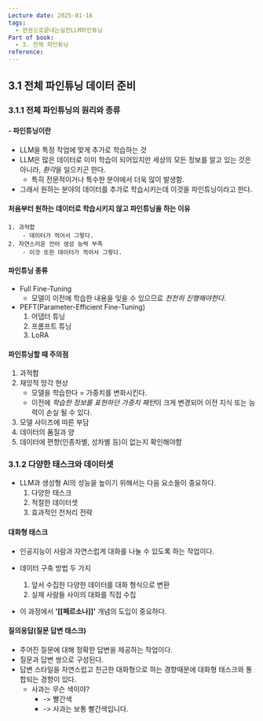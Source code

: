 ```yaml
---
Lecture date: 2025-01-16
tags:
  - 한권으로끝내는실전LLM파인튜닝
Part of book:
  - 3. 전체 파인튜닝
reference:
---
```

## 3.1 전체 파인튜닝 데이터 준비

### 3.1.1 전체 파인튜닝의 원리와 종류
#### - 파인튜닝이란
- LLM을 특정 작업에 맞게 추가로 학습하는 것
- LLM은 많은 데이터로 이미 학습이 되어있지만 세상의 모든 정보를 알고 있는 것은 아니라, *환각*을 일으키곤 한다.
	- 특히 전문적이거나 특수한 분야에서 더욱 많이 발생함.
- 그래서 원하는 분야의 데이터를 추가로 학습시키는데 이것을 파인튜닝이라고 한다.

#### 처음부터 원하는 데이터로 학습시키지 않고 파인튜닝을 하는 이유
	1. 과적합
		- 데이터가 적어서 그렇다.
	2. 자연스러운 언어 생성 능력 부족
		- 이것 또한 데이터가 적어서 그렇다.

#### 파인튜닝 종류
- Full Fine-Tuning
	- 모델이 이전에 학습한 내용을 잊을 수 있으므로 *천천히 진행해야한다*. 
- PEFT(Parameter-Efficient Fine-Tuning)
	1. 어댑터 튜닝
	2. 프롬프트 튜닝
	3. LoRA

#### 파인튜닝할 때 주의점
1. 과적합
2. 재앙적 망각 현상
	- 모델을 학습한다 = 가중치를 변화시킨다.
	- 이전에 *학습한 정보를 표현하던 가중치 패턴*이 크게 변경되어 이전 지식 또는 능력이 손실 될 수 있다.
3. 모델 사이즈에 따른 부담
4. 데이터의 품질과 양
5. 데이터에 편향(인종차별, 성차별 등)이 없는지 확인해야함


### 3.1.2 다양한 태스크와 데이터셋
- LLM과 생성형 AI의 성능을 높이기 위해서는 다음 요소들이 중요하다.
	1. 다양한 태스크
	2. 적절한 데이터셋
	3. 효과적인 전처리 전략

#### 대화형 태스크
- 인공지능이 사람과 자연스럽게 대화를 나눌 수 있도록 하는 작업이다.
- 데이터 구축 방법 두 가지
	1. 앞서 수집한 다양한 데이터를 대화 형식으로 변환
	2. 실제 사람들 사이의 대화를 직접 수집

- 이 과정에서 **'[[페르소나]]'** 개념의 도입이 중요하다.

#### 질의응답(질문 답변 태스크)
- 주어진 질문에 대해 정확한 답변을 제공하는 작업이다.
- 질문과 답변 쌍으로 구성된다.
- 답변 스타일을 자연스럽고 친근한 대화형으로 하는 경향때문에 대화형 태스크와 통합되는 경향이 있다.
	- 사과는 무슨 색이야? 
		- -> 빨간색
		- -> 사과는 보통 빨간색입니다.